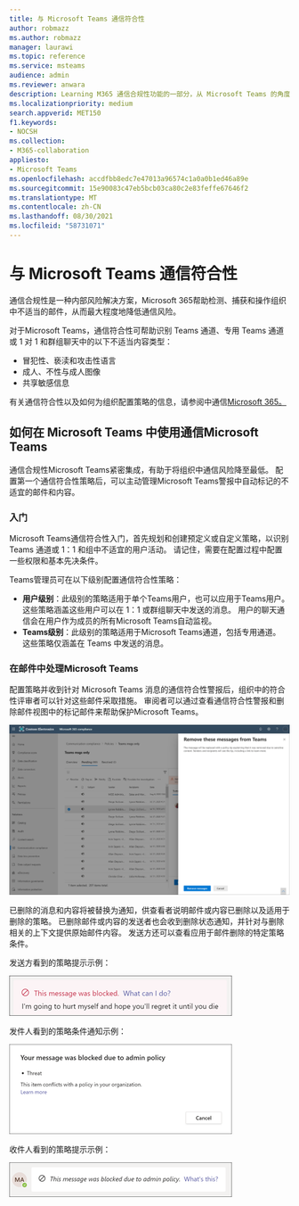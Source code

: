 ```yaml
---
title: 与 Microsoft Teams 通信符合性
author: robmazz
ms.author: robmazz
manager: laurawi
ms.topic: reference
ms.service: msteams
audience: admin
ms.reviewer: anwara
description: Learning M365 通信合规性功能的一部分，从 Microsoft Teams 的角度来看， (是内部风险解决方案集的一) 。
ms.localizationpriority: medium
search.appverid: MET150
f1.keywords:
- NOCSH
ms.collection:
- M365-collaboration
appliesto:
- Microsoft Teams
ms.openlocfilehash: accdfbb8edc7e47013a96574c1a0a0b1ed46a89e
ms.sourcegitcommit: 15e90083c47eb5bcb03ca80c2e83feffe67646f2
ms.translationtype: MT
ms.contentlocale: zh-CN
ms.lasthandoff: 08/30/2021
ms.locfileid: "58731071"
---
```

# <a name="communication-compliance-with-microsoft-teams"></a>与 Microsoft Teams 通信符合性

通信合规性是一种内部风险解决方案，Microsoft 365帮助检测、捕获和操作组织中不适当的邮件，从而最大程度地降低通信风险。

对于Microsoft Teams，通信符合性可帮助识别 Teams 通道、[](/microsoft-365/compliance/communication-compliance-feature-reference)专用 Teams 通道或 1 对 1 和群组聊天中的以下不适当内容类型：

- 冒犯性、亵渎和攻击性语言
- 成人、不性与成人图像
- 共享敏感信息

有关通信符合性以及如何为组织配置策略的信息，请参阅中通信[Microsoft 365。](/microsoft-365/compliance/communication-compliance)

## <a name="how-to-use-communication-compliance-in-microsoft-teams"></a>如何在 Microsoft Teams 中使用通信Microsoft Teams

通信合规性Microsoft Teams紧密集成，有助于将组织中通信风险降至最低。 配置第一个通信符合性策略后，可以主动管理Microsoft Teams警报中自动标记的不适宜的邮件和内容。

### <a name="getting-started"></a>入门

Microsoft Teams通信符合性入门，首先规划和创建预定义或自定义策略，[](/microsoft-365/compliance/communication-compliance-plan)以识别 Teams 通道或 1：1 和组中不适宜的用户活动。 请记住，需要在配置过程中配置一些权限[](/microsoft-365/compliance/communication-compliance-configure)和基本先决条件。

Teams管理员可在以下级别配置通信符合性策略：

- **用户级别**：此级别的策略适用于单个Teams用户，也可以应用于Teams用户。 这些策略涵盖这些用户可以在 1：1 或群组聊天中发送的消息。 用户的聊天通信会在用户作为成员的所有Microsoft Teams自动监视。
- **Teams级别**：此级别的策略适用于Microsoft Teams通道，包括专用通道。 这些策略仅涵盖在 Teams 中发送的消息。

### <a name="act-on-inappropriate-messages-in-microsoft-teams"></a>在邮件中处理Microsoft Teams

配置策略并收到针对 Microsoft Teams 消息的通信符合性警报后，组织中的符合性评审者可以针对这些邮件采取措施。 审阅者可以通过查看通信符合性警报和删除邮件视图中的标记邮件来帮助保护Microsoft Teams。

![删除邮件Teams。](./media/communication-compliance-remove-teams-message.png)

已删除的消息和内容将被替换为通知，供查看者说明邮件或内容已删除以及适用于删除的策略。 已删除邮件或内容的发送者也会收到删除状态通知，并针对与删除相关的上下文提供原始邮件内容。 发送方还可以查看应用于邮件删除的特定策略条件。

发送方看到的策略提示示例：

![发送方的策略提示。](./media/communication-compliance-warning-1.png)

发件人看到的策略条件通知示例：

![发件人的策略条件信息。](./media/communication-compliance-warning-2.png)

收件人看到的策略提示示例：

![收件人的策略提示。](./media/communication-compliance-warning-3.png)